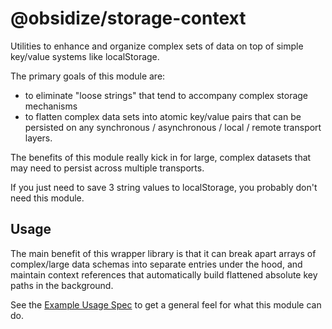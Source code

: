 # @obsidize/storage-context

Utilities to enhance and organize complex sets of data on top of simple key/value systems like localStorage.

The primary goals of this module are:

- to eliminate "loose strings" that tend to accompany complex storage mechanisms
- to flatten complex data sets into atomic key/value pairs that can be persisted on any synchronous / asynchronous / local / remote transport layers.

The benefits of this module really kick in for large, complex datasets that may need to persist across multiple transports.

If you just need to save 3 string values to localStorage, you probably don't need this module.

## Usage

The main benefit of this wrapper library is that it can break apart arrays of complex/large data schemas into separate entries under the hood,
and maintain context references that automatically build flattened absolute key paths in the background.

See the [Example Usage Spec](https://github.com/jospete/obsidize-storage-context/blob/master/tests/example-usage.spec.ts) to get a general feel for what this module can do.
